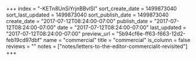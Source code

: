 +++
index = "-KETn8UnSiYrjnBBvlSl"
sort_create_date = 1499873040
sort_last_updated = 1499873040
sort_publish_date = 1499873040
create_date = "2017-07-12T08:24:00-07:00"
publish_date = "2017-07-12T08:24:00-07:00"
date = "2017-07-12T08:24:00-07:00"
last_updated = "2017-07-12T08:24:00-07:00"
preview_url = "5b94cf6e-ff63-f663-12d2-feb19cd97dbf"
name = "commercial"
title = "commercial"
is_column = false
reviews = ""
notes = ["notes/letters-to-the-editor-commercialit-revisited"]
+++

